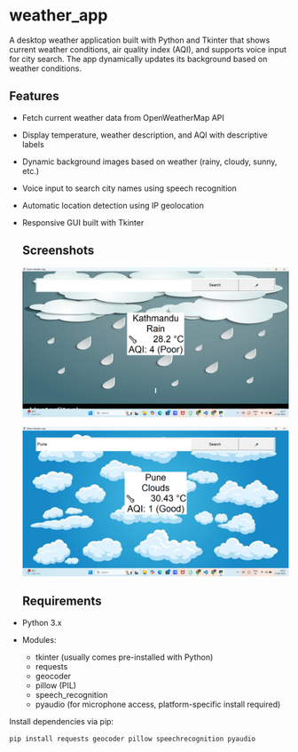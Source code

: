 # weather_app
A desktop weather application built with Python and Tkinter that shows current weather conditions, air quality index (AQI), and supports voice input for city search. The app dynamically updates its background based on weather conditions.

 ## Features

- Fetch current weather data from OpenWeatherMap API
- Display temperature, weather description, and AQI with descriptive labels
- Dynamic background images based on weather (rainy, cloudy, sunny, etc.)
- Voice input to search city names using speech recognition
- Automatic location detection using IP geolocation
- Responsive GUI built with Tkinter

  ## Screenshots

  ![Weather App Screenshot](ss1.png)

  ![Weather App Screenshot](ss2.png)



  ## Requirements

- Python 3.x
- Modules:
  - tkinter (usually comes pre-installed with Python)
  - requests
  - geocoder
  - pillow (PIL)
  - speech_recognition
  - pyaudio (for microphone access, platform-specific install required)

Install dependencies via pip:

```bash
pip install requests geocoder pillow speechrecognition pyaudio
